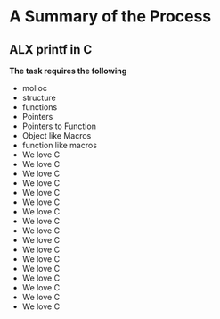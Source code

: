 # A Summary of the Process
## ALX printf in C
**The task requires the following**
- molloc
- structure
- functions
- Pointers
- Pointers to Function
- Object like Macros
- function like macros
- We love C
- We love C
- We love C
- We love C
- We love C
- We love C
- We love C
- We love C
- We love C
- We love C
- We love C
- We love C
- We love C
- We love C
- We love C
- We love C
- We love C
